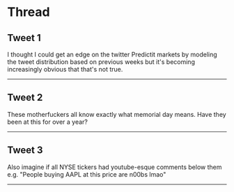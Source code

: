 # Thread

## Tweet 1

I thought I could get an edge on the twitter Predictit markets by modeling the tweet distribution based on previous weeks but it's becoming increasingly obvious that that's not true.

---

## Tweet 2

These motherfuckers all know exactly what memorial day means. Have they been at this for over a year?

---

## Tweet 3

Also imagine if all NYSE tickers had youtube-esque comments below them e.g. "People buying AAPL at this price are n00bs lmao"

---

